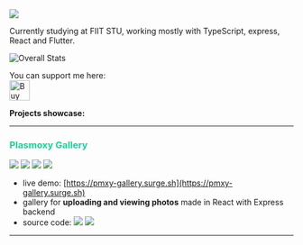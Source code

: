 <img src="https://images.unsplash.com/photo-1536560035542-1326fab3a507" style="object-fit: cover;">

Currently studying at FIIT STU, working mostly with TypeScript, express, React and Flutter.

![Overall Stats](https://github-readme-stats.vercel.app/api?username=Plasmoxy&count_private=true&show_icons=true&hide=contribs)

You can support me here:<br>
<a href='https://ko-fi.com/O5O148PL3' target='_blank'><img height='36' style='border:0px;height:36px;' src='https://cdn.ko-fi.com/cdn/kofi2.png?v=2' border='0' alt='Buy Me a Coffee at ko-fi.com' /></a>



**Projects showcase:**

<hr/>

<h3 style="color: #13d698;">Plasmoxy Gallery</h3>

![](https://shields.io/badge/-React-blueviolet)
![](https://shields.io/badge/-TypeScript-blue)
![](https://shields.io/badge/-SASS-ff69b4) ![](https://shields.io/badge/-Node.js-yellow) 
- live demo: [https://pmxy-gallery.surge.sh](https://pmxy-gallery.surge.sh)
- gallery for **uploading and viewing photos** made in React with Express backend
- source code: [<img src="https://shields.io/badge/-Frontend-purple">](https://github.com/Plasmoxy/pmxy-gallery) [<img src="https://shields.io/badge/-Backend-grey">](https://github.com/Plasmoxy/pmxy-gallery-backend)

<hr/>


